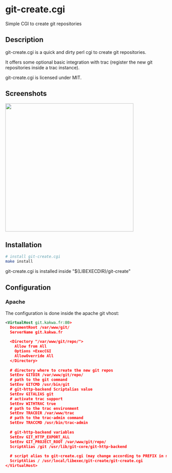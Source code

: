 # git-create.cgi #
Simple CGI to create git repositories

## Description ##

git-create.cgi is a quick and dirty perl cgi to create git repositories.

It offers some optional basic integration with trac (register the new git repositories inside 
a trac instance).

git-create.cgi is licensed under MIT.

## Screenshots ##

<img height="400" src="https://raw.github.com/kakwa/git-create.cgi/master/screenshots/main.png"/>

## Installation ##

```bash
# install git-create.cgi
make install
```

git-create.cgi is installed inside "$(LIBEXECDIR)/git-create"

## Configuration ##

### Apache ###

The configuration is done inside the apache git vhost:

```xml
<VirtualHost git.kakwa.fr:80>
  DocumentRoot /var/www/git/
  ServerName git.kakwa.fr
  
  <Directory "/var/www/git/repo/">
    Allow from All
    Options +ExecCGI
    AllowOverride All
  </Directory>
  
  # directory where to create the new git repos
  SetEnv GITDIR /var/www/git/repo/
  # path to the git command
  SetEnv GITCMD /usr/bin/git
  # git-http-backend Scriptalias value 
  SetEnv GITALIAS git
  # activate trac support
  SetEnv WITHTRAC true
  # path to the trac environment
  SetEnv TRACDIR /var/www/trac
  # path to the trac-admin command
  SetEnv TRACCMD /usr/bin/trac-admin
  
  # git-http-backend variables
  SetEnv GIT_HTTP_EXPORT_ALL
  SetEnv GIT_PROJECT_ROOT /var/www/git/repo/
  ScriptAlias /git /usr/lib/git-core/git-http-backend
  
  # script alias to git-create.cgi (may change according to PREFIX in make call
  ScriptAlias / /usr/local/libexec/git-create/git-create.cgi
</VirtualHost>
```
